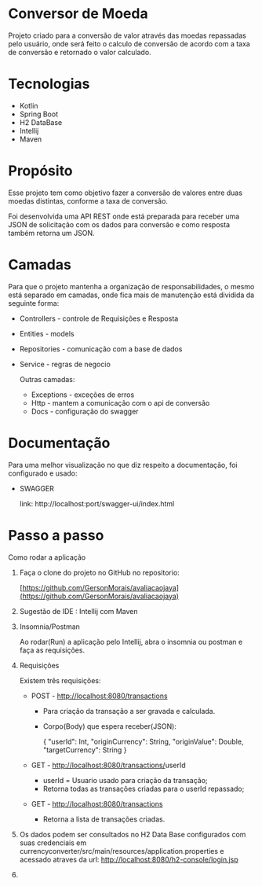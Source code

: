 # Conversor de Moeda

Projeto criado para a conversão de valor através das moedas repassadas pelo usuário, onde será feito o calculo de conversão de acordo com a taxa de conversão e retornado o valor calculado.

# Tecnologias

- Kotlin
- Spring Boot
- H2 DataBase
- Intellij
- Maven

# Propósito

Esse projeto tem como objetivo fazer a conversão de valores entre duas moedas distintas, conforme a taxa de conversão.

Foi desenvolvida uma API REST onde está preparada para receber uma JSON de solicitação com os dados para conversão e como resposta também retorna um JSON.

# Camadas

Para que o projeto mantenha a organização de responsabilidades, o mesmo está separado em camadas, onde fica mais de manutenção está dividida da seguinte forma:

- Controllers - controle de Requisições e Resposta
- Entities - models
- Repositories - comunicação com a base de dados
- Service - regras de negocio

    Outras camadas:

    - Exceptions - exceções de erros
    - Http - mantem a comunicação com o api de conversão
    - Docs - configuração do swagger

# Documentação

Para uma melhor visualização no que diz respeito a documentação, foi configurado e usado:

- SWAGGER

    link: http://localhost:port/swagger-ui/index.html

# Passo a passo

Como rodar a aplicação

1. Faça o clone do projeto no GitHub no repositorio:

    [https://github.com/GersonMorais/avaliacaojaya](https://github.com/GersonMorais/avaliacaojaya) 

2. Sugestão de IDE : Intellij com Maven
3. Insomnia/Postman 

    Ao rodar(Run) a aplicação pelo Intellij, abra o insomnia ou postman e faça as requisições.

4. Requisições

    Existem três requisições:

    - POST - [http://localhost:8080/transactions](http://localhost:8080/transactions)
        - Para criação da transação a ser gravada e calculada.
        - Corpo(Body) que espera receber(JSON):

            {
                  "userId": Int,
                  "originCurrency": String, 
                  "originValue": Double,
                  "targetCurrency": String
            }

    - GET - [http://localhost:8080/transactions/](http://localhost:8080/transactions/1)userId
        - userId = Usuario usado para criação da transação;
        - Retorna todas as transações criadas para o userId repassado;
    - GET - [http://localhost:8080/transactions](http://localhost:8080/transactions)
        - Retorna a lista de transações criadas.
5. Os dados podem ser consultados no H2 Data Base configurados com suas credenciais em currencyconverter/src/main/resources/application.properties e acessado atraves da url: [http://localhost:8080/h2-console/login.jsp](http://localhost:8080/h2-console/login.jsp)
6.